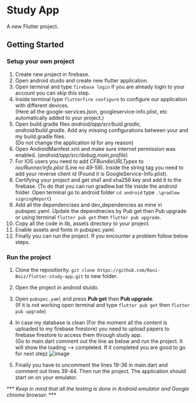# Study App

A new Flutter project.

## Getting Started

### Setup your own project

1. Create new project in firebase.
2. Open android stuido and create new flutter application.
3. Open terminal and type `firebase login` if you are already login to your account you can skip this step.
4. Inside terminal type `flutterfire configure` to configure our application with different devices. <br>
(Here all the google-services.json, googleservice-info.plist, etc automatically added to your project.)
5. Open build.gradle files *android/app/scr/buid.gradle*, *android/build.gradle*. Add any missing configurations between your and my build.gradle  files.<br>
(Do not change the application id for any reason)
6. Open AndroidManifest.xml and make sure internet permission was enabled. (*android/app/src/debug,main,profile*)
7. For IOS users you need to add *CFBundleURLTypes* to *iso/Runner/info.plist* (Line no 49-58). Inside the string tag you need to add your reverse client id (Found it is GoogleService-Info.plist).
8. Certifying your project and get sha1 and sha256 key and add it to the firebase.
(To do that you can run gradlew.bat file inside the android folder. Open terminal go to android folder `cd android` type `.\gradlew signingReport`)
9. Add all the dependencises and dev_dependencies as mine in pubspec.yaml. Update the dependnecies by Pub get then Pub upgrade or using terminal `flutter pub get` then `flutter pub upgrade`.
10. Copy all the code in lib, assets directory to your project.
11. Enable assets and fonts in pubspec.yaml.
12. Finally you can run the project. If you encounter a problem follow below steps.
 
### Run the project

1. Clone the repositiority. `git clone https://github.com/Roni-Boiz/flutter-study-app.git` to new folder.
2. Open the project in android stuido.
3. Open `pubspec.yaml` and press **Pub get** then **Pub upgrade**.<br>
(If it is not working open terminal and type `flutter pub get` then `flutter pub upgrade`)
4. In case my database is clean (For the moment all the content is uploaded to my firebase firestore) you need to upload papers to firebase firestore to access them through study app. <br>
(Go to main.dart comment out the line as below and run the project. It will show the loading --> completed. If it completed you are good to go for next step)
![image](https://user-images.githubusercontent.com/84113874/201496133-174dbc42-d36a-44a1-9ad3-d039ca9e90bc.png)

5. Finally you have to uncomment the lines 19-36 in main.dart and comment out lines 39-44. Then run the project. The application should start on on your emulator.

*** *Keep in mind that all the testing is done in Android emulator and Google chrome browser.* ***

